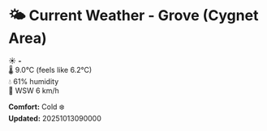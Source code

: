 # 🌤️ Current Weather - Grove (Cygnet Area)

☀️ **-**  
🌡️ 9.0°C (feels like 6.2°C)  
💧 61% humidity  
💨 WSW 6 km/h  

**Comfort:** Cold ❄️  
**Updated:** 20251013090000

